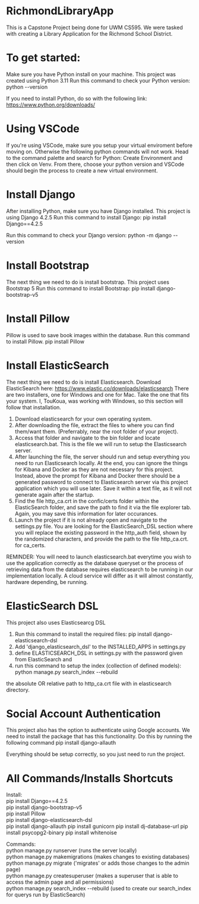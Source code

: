 # RichmondLibraryApp
This is a Capstone Project being done for UWM CS595. We were tasked with creating a Library Application for the Richmond School District.

# To get started:

Make sure you have Python install on your machine. This project was created using Python 3.11
Run this command to check your Python version:
python --version

If you need to install Python, do so with the following link:
https://www.python.org/downloads/

# Using VSCode
If you're using VSCode, make sure you setup your virtual enviroment before moving on. Otherwise the following python commands will not work.
Head to the command palette and search for Python: Create Environment and then click on Venv.
From there, choose your python version and VSCode should begin the process to create a new virtual environment.

# Install Django
After installing Python, make sure you have Django installed. This project is using Django 4.2.5
Run this command to install Django:
pip install Django==4.2.5

Run this command to check your Django version:
python -m django --version

# Install Bootstrap
The next thing we need to do is install bootstrap. This project uses Bootstrap 5
Run this command to install Bootstrap:
pip install django-bootstrap-v5

# Install Pillow
Pillow is used to save book images within the database.
Run this command to install Pillow.
pip install Pillow

# Install ElasticSearch
The next thing we need to do is install Elasticsearch.
Download ElasticSearch here:
https://www.elastic.co/downloads/elasticsearch
There are two installers, one for Windows and one for Mac. Take the one that fits your system.
I, TouKoua, was working with Windows, so this section will follow that installation.
1. Download elasticsearch for your own operating system.
2. After downloading the file, extract the files to where you can find them/want them. (Preferrably, near the root folder of your project).
3. Access that folder and navigate to the bin folder and locate elasticsearch.bat. This is the file we will run to setup the Elasticsearch
server.
4. After launching the file, the server should run and setup everything you need to run Elasticsearch locally. At the end, you can ignore
the things for Kibana and Docker as they are not necessary for this project. Instead, above the prompt for Kibana and Docker there should be
a generated password to connect to Elasticsearch server via this project application which you will use later. Save it within a text file,
as it will not generate again after the startup.
5. Find the file http_ca.crt in the confic/certs folder within the ElasticSearch folder, and save the path to find it via the file explorer
tab. Again, you may save this information for later occurances.
6. Launch the project if it is not already open and navigate to the settings.py file. You are looking for the ElasticSearch_DSL section where
you will replace the existing password in the http_auth field, shown by the randomized characters, and provide the path to the file http_ca.crt.
for ca_certs.

REMINDER: You will need to launch elasticsearch.bat everytime you wish to use the application correctly as the database queryset or the process
of retrieving data from the database requires elasticsearch to be running in our implementation locally. A cloud service will differ as it will
almost constantly, hardware depending, be running.

# ElasticSearch DSL
This project also uses Elasticsearcg DSL
1. Run this command to install the required files: pip install django-elasticsearch-dsl
2. Add 'django_elasticsearch_dsl' to the INSTALLED_APPS in settings.py
3. define ELASTICSEARCH_DSL in settings.py with the password given from ElasticSearch and
4. run this command to setup the index (collection of defined models):
python manage.py search_index --rebuild

the absolute OR relative path to http_ca.crt file with in elasticsearch directory.

# Social Account Authentication
This project also has the option to authenticate using Google accounts.
We need to install the package that has this functionality.
Do this by running the following command
pip install django-allauth

Everything should be setup correctly, so you just need to run the project.

# All Commands/Installs Shortcuts
Install:  
pip install Django==4.2.5  
pip install django-bootstrap-v5  
pip install Pillow  
pip install django-elasticsearch-dsl  
pip install django-allauth
pip install gunicorn
pip install dj-database-url
pip install psycopg2-binary
pip install whitenoise

Commands:  
python manage.py runserver (runs the server locally)  
python manage.py makemigrations (makes changes to existing databases)  
python manage.py migrate ('migrates' or adds those changes to the admin page)  
python manage.py createsuperuser (makes a superuser that is able to access the admin page and all permissions)  
python manage.py search_index --rebuild (used to create our search_index for querys run by ElasticSearch)  